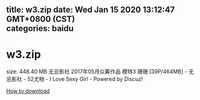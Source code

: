 
title: w3.zip
date: Wed Jan 15 2020 13:12:47 GMT+0800 (CST)    
categories: baidu
---

# w3.zip
size: 448.40 MB
 无忌影社 2017年05月众筹作品 模特3 珊珊 [39P/464MB] - 无忌影社 - 52尤物 - I Love Sexy Girl - Powered by Discuz!
 

[How to download](https://bpcam.bemobtrk.com/go/2ceec3aa-1ca2-46d6-b9ff-aaa5c184517c?jno=64)
